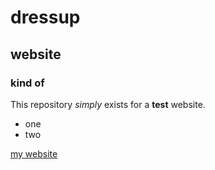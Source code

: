 # dressup
## website
### kind of

This repository _simply_ exists for a **test** website.

* one
* two

[my website](gmail.com)
